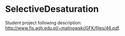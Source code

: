 # SelectiveDesaturation

Student project following description: http://www.fis.agh.edu.pl/~malinowski/GFK/files/46.pdf.
